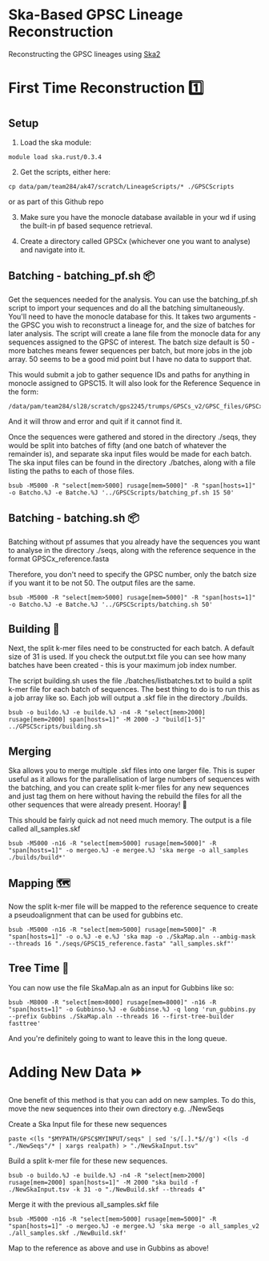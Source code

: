 # Ska-Based GPSC Lineage Reconstruction
Reconstructing the GPSC lineages using [Ska2]([https://pages.github.com/](https://github.com/bacpop/ska.rust))

# First Time Reconstruction 1️⃣ 
## Setup 
1) Load the ska module: 
```
module load ska.rust/0.3.4
```

2) Get the scripts, either here:
```
cp data/pam/team284/ak47/scratch/LineageScripts/* ./GPSCScripts
```
or as part of this Github repo

3) Make sure you have the monocle database available in your wd if using the built-in pf based sequence retrieval.

4) Create a directory called GPSCx (whichever one you want to analyse) and navigate into it. 


## Batching - batching_pf.sh 📦

Get the sequences needed for the analysis. You can use the batching_pf.sh script to import your sequences and do all the batching simultaneously. You'll need to have the monocle database for this. It takes two arguments - the GPSC you wish to reconstruct a lineage for, and the size of batches for later analysis. The script will create a lane file from the monocle data for any sequences assigned to the GPSC of interest. The batch size default is 50 - more batches means fewer sequences per batch, but more jobs in the job array. 50 seems to be a good mid point but I have no data to support that.  

This would submit a job to gather sequence IDs and paths for anything in monocle assigned to GPSC15. It will also look for the Reference Sequence in the form:
```
/data/pam/team284/sl28/scratch/gps2245/trumps/GPSCs_v2/GPSC_files/GPSCx/reference/GPSCx_reference.fasta
```
And it will throw and error and quit if it cannot find it. 

Once the sequences were gathered and stored in the directory ./seqs, they would be split into batches of fifty (and one batch of whatever the remainder is), and separate ska input files would be made for each batch. The ska input files can be found in the directory ./batches, along with a file listing the paths to each of those files. 
```
bsub -M5000 -R "select[mem>5000] rusage[mem=5000]" -R "span[hosts=1]" -o Batcho.%J -e Batche.%J '../GPSCScripts/batching_pf.sh 15 50'
```


## Batching - batching.sh 📦
Batching without pf assumes that you already have the sequences you want to analyse in the directory ./seqs, along with the reference sequence in the format GPSCx_reference.fasta

Therefore, you don't need to specify the GPSC number, only the batch size if you want it to be not 50. The output files are the same. 
```
bsub -M5000 -R "select[mem>5000] rusage[mem=5000]" -R "span[hosts=1]" -o Batcho.%J -e Batche.%J '../GPSCScripts/batching.sh 50'
```


## Building 🧱
Next, the split k-mer files need to be constructed for each batch. A default size of 31 is used. If you check the output.txt file you can see how many batches have been created - this is your maximum job index number. 

The script building.sh uses the file ./batches/listbatches.txt to build a split k-mer file for each batch of sequences. The best thing to do is to run this as a job array like so. Each job will output a .skf file in the directory ./builds.  

```
bsub -o buildo.%J -e builde.%J -n4 -R "select[mem>2000] rusage[mem=2000] span[hosts=1]" -M 2000 -J "build[1-5]" ../GPSCScripts/building.sh
```


## Merging 
Ska allows you to merge multiple .skf files into one larger file. This is super useful as it allows for the parallelisation of large numbers of sequences with the batching, and you can create split k-mer files for any new sequences and just tag them on here without having the rebuild the files for all the other sequences that were already present. Hooray! 🎉

This should be fairly quick ad not need much memory. The output is a file called all_samples.skf

```
bsub -M5000 -n16 -R "select[mem>5000] rusage[mem=5000]" -R "span[hosts=1]" -o mergeo.%J -e mergee.%J 'ska merge -o all_samples ./builds/build*'
```


## Mapping 🗺️
Now the split k-mer file will be mapped to the reference sequence to create a pseudoalignment that can be used for gubbins etc. 
```
bsub -M5000 -n16 -R "select[mem>5000] rusage[mem=5000]" -R "span[hosts=1]" -o o.%J -e e.%J 'ska map -o ./SkaMap.aln --ambig-mask --threads 16 "./seqs/GPSC15_reference.fasta" "all_samples.skf"'
```

## Tree Time 🌳
You can now use the file SkaMap.aln as an input for Gubbins like so:

```
bsub -M8000 -R "select[mem>8000] rusage[mem=8000]" -n16 -R "span[hosts=1]" -o Gubbinso.%J -e Gubbinse.%J -q long 'run_gubbins.py --prefix Gubbins ./SkaMap.aln --threads 16 --first-tree-builder fasttree'
```
And you're definitely going to want to leave this in the long queue. 


# Adding New Data ⏩
One benefit of this method is that you can add on new samples. To do this, move the new sequences into their own directory e.g. ./NewSeqs

Create a Ska Input file for these new sequences 
```
paste <(ls "$MYPATH/GPSC$MYINPUT/seqs" | sed 's/[.].*$//g') <(ls -d "./NewSeqs"/* | xargs realpath) > "./NewSkaInput.tsv"
```

Build a split k-mer file for these new sequences. 
```
bsub -o buildo.%J -e builde.%J -n4 -R "select[mem>2000] rusage[mem=2000] span[hosts=1]" -M 2000 "ska build -f ./NewSkaInput.tsv -k 31 -o "./NewBuild.skf --threads 4"
```

Merge it with the previous all_samples.skf file

```
bsub -M5000 -n16 -R "select[mem>5000] rusage[mem=5000]" -R "span[hosts=1]" -o mergeo.%J -e mergee.%J 'ska merge -o all_samples_v2 ./all_samples.skf ./NewBuild.skf'
```

Map to the reference as above and use in Gubbins as above! 





